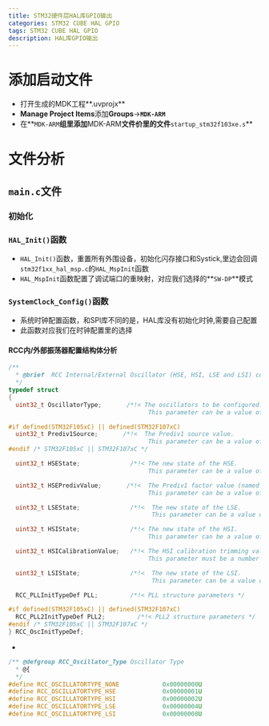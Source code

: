 ```yaml
---
title: STM32硬件层HAL库GPIO输出
categories: STM32 CUBE HAL GPIO
tags: STM32 CUBE HAL GPIO
description: HAL库GPIO输出
---
```

# 添加启动文件
- 打开生成的MDK工程**.uvprojx**
- **Manage Project Items**添加**Groups**->**`MDK-ARM`**
- 在**`MDK-ARM`**组里添加**MDK-ARM**文件价里的文件**`startup_stm32f103xe.s`**

# 文件分析
## `main.c`文件
### 初始化
### `HAL_Init()`函数
- `HAL_Init()`函数，重置所有外围设备，初始化闪存接口和Systick,里边会回调`stm32f1xx_hal_msp.c`的`HAL_MspInit`函数
- `HAL_MspInit`函数配置了调试端口的重映射，对应我们选择的**`SW-DP`**模式

### `SystemClock_Config()`函数
- 系统时钟配置函数，和SPl库不同的是，HAL库没有初始化时钟,需要自己配置
- 此函数对应我们在时钟配置里的选择

#### RCC内/外部振荡器配置结构体分析

```c
/**
  * @brief  RCC Internal/External Oscillator (HSE, HSI, LSE and LSI) configuration structure definition
  */
typedef struct
{
  uint32_t OscillatorType;       /*!< The oscillators to be configured.
                                       This parameter can be a value of @ref RCC_Oscillator_Type */

#if defined(STM32F105xC) || defined(STM32F107xC)
  uint32_t Prediv1Source;       /*!<  The Prediv1 source value.
                                       This parameter can be a value of @ref RCCEx_Prediv1_Source */
#endif /* STM32F105xC || STM32F107xC */

  uint32_t HSEState;              /*!< The new state of the HSE.
                                       This parameter can be a value of @ref RCC_HSE_Config */

  uint32_t HSEPredivValue;       /*!<  The Prediv1 factor value (named PREDIV1 or PLLXTPRE in RM)
                                       This parameter can be a value of @ref RCCEx_Prediv1_Factor */

  uint32_t LSEState;              /*!<  The new state of the LSE.
                                        This parameter can be a value of @ref RCC_LSE_Config */

  uint32_t HSIState;              /*!< The new state of the HSI.
                                       This parameter can be a value of @ref RCC_HSI_Config */

  uint32_t HSICalibrationValue;   /*!< The HSI calibration trimming value (default is RCC_HSICALIBRATION_DEFAULT).
                                       This parameter must be a number between Min_Data = 0x00 and Max_Data = 0x1F */

  uint32_t LSIState;              /*!<  The new state of the LSI.
                                        This parameter can be a value of @ref RCC_LSI_Config */

  RCC_PLLInitTypeDef PLL;         /*!< PLL structure parameters */

#if defined(STM32F105xC) || defined(STM32F107xC)
  RCC_PLL2InitTypeDef PLL2;         /*!< PLL2 structure parameters */
#endif /* STM32F105xC || STM32F107xC */
} RCC_OscInitTypeDef;
```
- 

```c
/** @defgroup RCC_Oscillator_Type Oscillator Type
  * @{
  */
#define RCC_OSCILLATORTYPE_NONE            0x00000000U
#define RCC_OSCILLATORTYPE_HSE             0x00000001U
#define RCC_OSCILLATORTYPE_HSI             0x00000002U
#define RCC_OSCILLATORTYPE_LSE             0x00000004U
#define RCC_OSCILLATORTYPE_LSI             0x00000008U
```